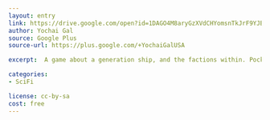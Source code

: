 ```yaml
---
layout: entry
link: https://drive.google.com/open?id=1DAGO4M8aryGzXVdCHYomsnTkJrF9YJBp
author: Yochai Gal
source: Google Plus
source-url: https://plus.google.com/+YochaiGalUSA

excerpt:  A game about a generation ship, and the factions within. Pocketmod version: https://drive.google.com/file/d/1TY9jatNzgzH8DYH1rgeSRPzLjAueRo6w/view

categories:
- SciFi

license: cc-by-sa
cost: free
---
```


